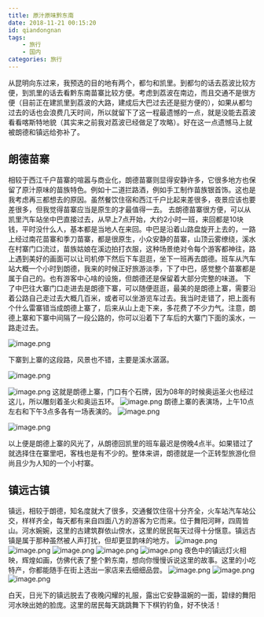 ```yaml
---
title: 原汁原味黔东南
date: 2018-11-21 00:15:20
id: qiandongnan
tags:
    - 旅行
    - 国内
categories: 旅行
---
```


从昆明向东过来，我预选的目的地有两个，都匀和凯里。到都匀的话去荔波比较方便，到凯里的话去看黔东南苗寨比较方便。考虑到荔波在南边，而且交通不是很方便（目前正在建凯里到荔波的大路，建成后大巴过去还是挺方便的），如果从都匀过去的话也会浪费几天时间，所以就留下了这一程最遗憾的一点，就是没能去荔波看看喀斯特地貌（其实来之前我对荔波已经做足了攻略）。好在这一点遗憾马上就被朗德和镇远给弥补了。

<!-- more -->

## 朗德苗寨

相较于西江千户苗寨的喧嚣与商业化，朗德苗寨则显得安静许多，它很多地方也保留了原汁原味的苗族特色。例如十二道拦路酒，例如手工制作苗族银首饰。这也是我考虑再三都想去的原因。虽然餐饮住宿和西江千户比起来差很多，夜景应该也要差很多，但我觉得苗寨应当是原生的才最值得一去。 去朗德苗寨很方便，可以从凯里汽车站坐中巴直接过去，从早上7点开始，大约2小时一班，来回都是10块钱，平时没什么人，基本都是当地人在来回。中巴是沿着山路盘旋开上去的，一路上经过南花苗寨和季刀苗寨，都是很原生，小众安静的苗寨，山顶云雾缭绕，溪水在村寨门口流过，苗族姑娘在溪边拍打衣服，这种场景绝对令每个游客都神往，路上遇到美好的画面可以让司机停下然后下车逛逛，坐下一班再去朗德。班车从汽车站大概一个小时到朗德，我来的时候正好旅游淡季，下了中巴，感觉整个苗寨都是属于自己的。也有游客中心啥的设施，但朗德还是保留着大部分完整的味道。 下了中巴往大寨门口走进去是朗德下寨，可以随便逛逛，最美的是朗德上寨，需要沿着公路自己走过去大概几百米，或者可以坐游览车过去。我当时走错了，把上面有个什么雷寨错当成朗德上寨了，后来从山上走下来，多花费了不少力气。注意，朗德上寨和下寨中间隔了一段公路的，你可以沿着下了车后的大寨门下面的溪水，一路走过去。

![image.png](http://n2-q.mafengwo.net/s12/M00/AD/86/wKgED1v1GqGAYrw8AAZ5mz4afSc22.jpeg?imageView2%2F2%2Fw%2F680%2Fq%2F90%7CimageMogr2%2Fstrip%2Fquality%2F90)

下寨到上寨的这段路，风景也不错，主要是溪水潺潺。

![image.png](http://n2-q.mafengwo.net/s12/M00/AD/88/wKgED1v1GqOAAmIVAAfCH-6tBis04.jpeg?imageView2%2F2%2Fw%2F680%2Fq%2F90%7CimageMogr2%2Fstrip%2Fquality%2F90)

![image.png](http://b1-q.mafengwo.net/s12/M00/AD/8B/wKgED1v1GqWAGlJOAAwE9jqC2D457.jpeg?imageView2%2F2%2Fw%2F680%2Fq%2F90%7CimageMogr2%2Fstrip%2Fquality%2F90)
这就是朗德上寨，门口有个石牌，因为08年的时候奥运圣火也经过这儿，所以雕刻着圣火和奥运五环。
![image.png](http://b2-q.mafengwo.net/s12/M00/AD/8E/wKgED1v1GqeAWzELAAq6KghKmug12.jpeg?imageView2%2F2%2Fw%2F700%2Fh%2F600%2Fq%2F90%7CimageMogr2%2Fstrip%2Fquality%2F90)
朗德上寨的表演场，上午10点左右和下午3点多各有一场表演的。
![image.png](http://b1-q.mafengwo.net/s12/M00/AD/90/wKgED1v1GqmAUOm4AAobpiwu7xY70.jpeg?imageView2%2F2%2Fw%2F700%2Fh%2F600%2Fq%2F90%7CimageMogr2%2Fstrip%2Fquality%2F90)

![image.png](http://b4-q.mafengwo.net/s12/M00/AD/91/wKgED1v1GqqAOPIWAAuJYr3Ngy477.jpeg?imageView2%2F2%2Fw%2F700%2Fh%2F600%2Fq%2F90%7CimageMogr2%2Fstrip%2Fquality%2F90)

以上便是朗德上寨的风光了，从朗德回凯里的班车最迟是傍晚4点半。如果错过了就选择住在寨里吧，客栈也是有不少的。整体来讲，朗德就是一个正转型旅游化但尚且少为人知的一个小村寨。

## 镇远古镇

镇远，相较于朗德，知名度就大了很多，交通餐饮住宿十分齐全，火车站汽车站公交，样样齐全，每天都有来自四面八方的游客为它而来。位于舞阳河畔，四周皆山。河水婉婉，这里的古建筑群依山傍水，这里的居民每天过得十分惬意。镇远古镇是属于那种虽然被人声打扰，但却更显韵味的地方。
![image.png](http://p3-q.mafengwo.net/s12/M00/AD/92/wKgED1v1GqyAC57vAAYXapodWRA37.jpeg?imageView2%2F2%2Fw%2F680%2Fq%2F90%7CimageMogr2%2Fstrip%2Fquality%2F90)
![image.png](http://b3-q.mafengwo.net/s12/M00/AD/B8/wKgED1v1GsuARaW1AAdswBJlKhk91.jpeg?imageView2%2F2%2Fw%2F680%2Fq%2F90%7CimageMogr2%2Fstrip%2Fquality%2F90)
![image.png](http://b1-q.mafengwo.net/s12/M00/AD/95/wKgED1v1Gq2AITtdAAuWkTIH8TU95.jpeg?imageView2%2F2%2Fw%2F680%2Fq%2F90%7CimageMogr2%2Fstrip%2Fquality%2F90)
![image.png](http://p1-q.mafengwo.net/s12/M00/AD/98/wKgED1v1Gq-AAY0vAA_EWekUuJY13.jpeg?imageView2%2F2%2Fw%2F680%2Fq%2F90%7CimageMogr2%2Fstrip%2Fquality%2F90)
![image.png](http://n3-q.mafengwo.net/s12/M00/AD/9B/wKgED1v1GrKAK5__AA8tMU9kaXo27.jpeg?imageView2%2F2%2Fw%2F680%2Fq%2F90%7CimageMogr2%2Fstrip%2Fquality%2F90)
夜色中的镇远灯火相映，辉煌如画，仿佛代表了整个黔东南，想向你慢慢诉说这里的故事。这里的小吃特产，你都能随手在街上选出一家店来去细细品尝。
![image.png](http://b3-q.mafengwo.net/s12/M00/AE/A9/wKgED1v1G3mAS-5bAAn9-dWphu413.jpeg?imageView2%2F2%2Fw%2F680%2Fq%2F90%7CimageMogr2%2Fstrip%2Fquality%2F90)
![image.png](http://p3-q.mafengwo.net/s12/M00/AE/AB/wKgED1v1G3uAKj5RAAtE20kJn_011.jpeg?imageView2%2F2%2Fw%2F680%2Fq%2F90%7CimageMogr2%2Fstrip%2Fquality%2F90)
![image.png](http://b2-q.mafengwo.net/s12/M00/AE/AE/wKgED1v1G3yAVnx7AAjGF9W5MWU57.jpeg?imageView2%2F2%2Fw%2F680%2Fq%2F90%7CimageMogr2%2Fstrip%2Fquality%2F90)

白天，日光下的镇远脱去了夜晚闪耀的礼服，露出它安静温婉的一面，碧绿的舞阳河水映出她的脸庞。这里的居民每天跳跳舞下下棋钓钓鱼，好不快活！


